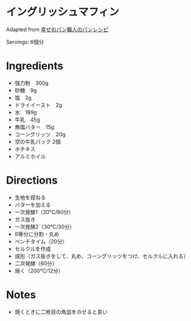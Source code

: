 # イングリッシュマフィン

Adapted from [幸せのパン職人のパンレシピ](https://youtu.be/UojkNT4LIvc?si=c1Yp1zemYxatI2ul)

Servings: 6個分

# Ingredients
- 強力粉　300g
- 砂糖　9g
- 塩　2g
- ドライイースト　2g
- 水　189g
- 牛乳　45g
- 無塩バター　15g
- コーングリッツ　20g
- 空の牛乳パック 2個
- ホチキス
- アルミホイル

# Directions
- 生地を捏ねる
- バターを加える
- 一次発酵1（30℃/60分）
- ガス抜き
- 一次発酵2（30℃/30分）
- 6等分に分割・丸め
- ベンチタイム（20分）
- セルクルを作成
- 成形（ガス抜きをして、丸め、コーングリッツをつけ、セルクルに入れる）
- 二次発酵（60分）
- 焼く（200℃/12分）

# Notes
- 焼くときに二枚目の角皿をのせると良い
